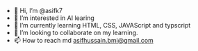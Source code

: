- 👋 Hi, I’m @asifk7
- 👀 I’m interested in AI learing
- 🌱 I’m currently learning HTML, CSS, JAVAScript and typscript
- 💞️ I’m looking to collaborate on my learning.
- 📫 How to reach md asifhussain.bmi@gmail.com

<!---
asifk7/asifk7 is a ✨ special ✨ repository because its `README.md` (this file) appears on your GitHub profile.
You can click the Preview link to take a look at your changes.
--->
